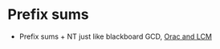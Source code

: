 # Prefix sums 

- Prefix sums + NT just like blackboard GCD, [Orac and LCM](https://codeforces.com/contest/1349/problem/A)
